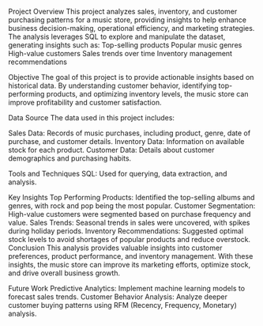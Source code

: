 Project Overview
This project analyzes sales, inventory, and customer purchasing patterns for a music store, providing insights to help enhance business decision-making, operational efficiency, and marketing strategies.
The analysis leverages SQL to explore and manipulate the dataset, generating insights such as:
Top-selling products
Popular music genres
High-value customers
Sales trends over time
Inventory management recommendations

Objective
The goal of this project is to provide actionable insights based on historical data. By understanding customer behavior, identifying top-performing products, and optimizing inventory levels, the music store can improve profitability and customer satisfaction.

Data Source
The data used in this project includes:

Sales Data: Records of music purchases, including product, genre, date of purchase, and customer details.
Inventory Data: Information on available stock for each product.
Customer Data: Details about customer demographics and purchasing habits.

Tools and Techniques
SQL: Used for querying, data extraction, and analysis.

Key Insights
Top Performing Products: Identified the top-selling albums and genres, with rock and pop being the most popular.
Customer Segmentation: High-value customers were segmented based on purchase frequency and value.
Sales Trends: Seasonal trends in sales were uncovered, with spikes during holiday periods.
Inventory Recommendations: Suggested optimal stock levels to avoid shortages of popular products and reduce overstock.
Conclusion
This analysis provides valuable insights into customer preferences, product performance, and inventory management. With these insights, the music store can improve its marketing efforts, optimize stock, and drive overall business growth.

Future Work
Predictive Analytics: Implement machine learning models to forecast sales trends.
Customer Behavior Analysis: Analyze deeper customer buying patterns using RFM (Recency, Frequency, Monetary) analysis.
